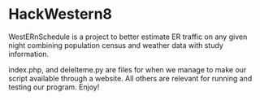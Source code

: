 # HackWestern8

WestERnSchedule is a project to better estimate ER traffic on any given night combining population census and weather data with study information.

index.php, and delelteme.py are files for when we manage to make our script available through a website. All others are relevant for running and testing our program. Enjoy!
